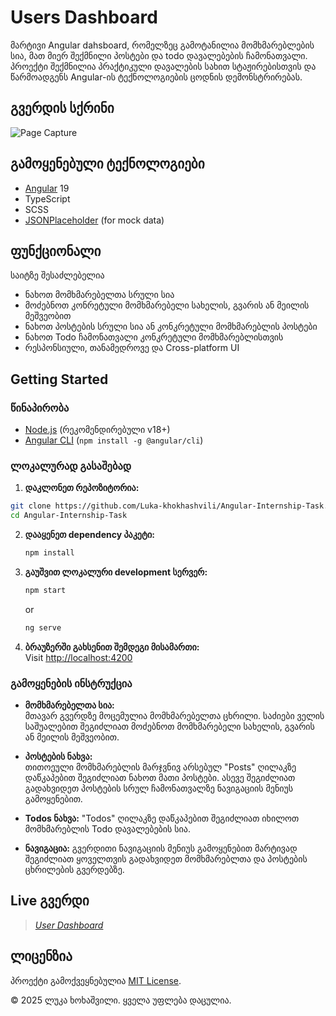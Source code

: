 # Users Dashboard

მარტივი Angular dahsboard, რომელზეც გამოტანილია მომხმარებლების სია, მათ მიერ შექმნილი პოსტები და todo დავალებების ჩამონათვალი.
პროექტი შექმნილია პრაქტიკული დავალების სახით სტაჟირებისთვის და წარმოადგენს Angular-ის ტექნოლოგიების ცოდნის დემონსტრირებას.

## გვერდის სქრინი

![Page Capture](Page_Capture-User_Dashboard.png)

## გამოყენებული ტექნოლოგიები

- [Angular](https://angular.dev/) 19
- TypeScript
- SCSS
- [JSONPlaceholder](https://jsonplaceholder.typicode.com/) (for mock data)

## ფუნქციონალი

საიტზე შესაძლებელია

- ნახოთ მომხმარებელთა სრული სია
- მოძებნოთ კონრეტული მომხმარებელი სახელის, გვარის ან მეილის მეშვეობით
- ნახოთ პოსტების სრული სია ან კონკრეტული მომხმარებლის პოსტები
- ნახოთ Todo ჩამონათვალი კონკრეტული მომხმარებლისთვის
- რესპონსიული, თანამედროვე და Cross-platform UI

## Getting Started

### წინაპირობა

- [Node.js](https://nodejs.org/) (რეკომენდირებული v18+)
- [Angular CLI](https://angular.dev/tools/cli) (`npm install -g @angular/cli`)

### ლოკალურად გასაშებად

1. **დაკლონეთ რეპოზიტორია:**

```sh
git clone https://github.com/Luka-khokhashvili/Angular-Internship-Task.git
cd Angular-Internship-Task
```

2. **დააყენეთ dependency პაკეტი:**

   ```sh
   npm install
   ```

3. **გაუშვით ლოკალური development სერვერ:**

   ```sh
   npm start
   ```

   or

   ```sh
   ng serve
   ```

4. **ბრაუზერში გახსენით შემდეგი მისამართი:**  
   Visit [http://localhost:4200](http://localhost:4200)

### გამოყენების ინსტრუქცია

- **მომხმარებელთა სია:**  
  მთავარ გვერდზე მოცემულია მომხმარებელთა ცხრილი. საძიები ველის საშუალებით შეგიძლიათ მოძებნოთ მომხმარებელი სახელის, გვარის ან მეილის მეშვეობით.

- **პოსტების ნახვა:**  
  თითოეული მომხმარებლის მარჯვნივ არსებულ "Posts" ღილაკზე დაწკაპებით შეგიძლიათ ნახოთ მათი პოსტები.
  ასევე შეგიძლიათ გადახვიდეთ პოსტების სრულ ჩამონათვალზე ნავიგაციის მენიუს გამოყენებით.

- **Todos ნახვა:**
  "Todos" ღილაკზე დაწკაპებით შეგიძლიათ იხილოთ მომხმარებლის Todo დავალებების სია.

- **ნავიგაცია:**
  გვერდითი ნავიგაციის მენიუს გამოყენებით მარტივად შეგიძლიათ ყოველთვის გადახვიდეთ მომხმარებლთა და პოსტების ცხრილების გვერდებზე.

## Live გვერდი

> _[User Dashboard](https://angular-internship-task.vercel.app/posts/1)_

## ლიცენზია

პროექტი გამოქვეყნებულია [MIT License](https://opensource.org/licenses/MIT).

&copy; 2025 ლუკა ხოხაშვილი. ყველა უფლება დაცულია.
